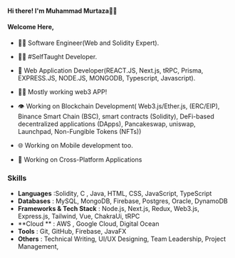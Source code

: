  #### Hi there!  I'm  Muhammad Murtaza🙋‍♂️
  #### Welcome Here,
- 👨‍🎓 Software Engineer(Web and Solidity Expert).
- 👨‍💻 #SelfTaught Developer.
- 📱 Web Application Developer(REACT.JS, Next.js, tRPC, Prisma, EXPRESS.JS, NODE.JS, MONGODB, Typescript, Javascript).
- 👨‍💻 Mostly working web3 APP!
- 👁️ Working on Blockchain Development( Web3.js/Ether.js, (ERC/EIP), Binance Smart Chain (BSC), smart contracts (Solidity), DeFi-based decentralized applications (DApps), Pancakeswap, uniswap, Launchpad, Non-Fungible
Tokens (NFTs))
- 🌐 Working on Mobile development too.


- 🤔 Working on Cross-Platform Applications
### Skills
- **Languages** :Solidity, C , Java, HTML, CSS, JavaScript, TypeScript
- **Databases** : MySQL, MongoDB, Firebase, Postgres, Oracle, DynamoDB
- **Frameworks & Tech Stack** : Node.js, Next.js, Redux, Web3.js, Express.js, Tailwind, Vue, ChakraUi, tRPC
- **Cloud ** : AWS , Google Cloud, Digital Ocean
- **Tools** : Git, GitHub, Firebase, JavaFX
- **Others** : Technical Writing, UI/UX Designing, Team Leadership, Project Management,

<!---
murtaza7799/murtaza7799 is a ✨ special ✨ repository because its `README.md` (this file) appears on your GitHub profile.
You can click the Preview link to take a look at your changes.
--->
